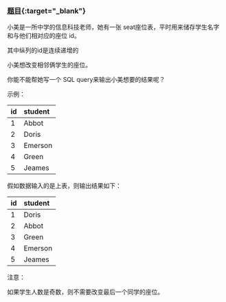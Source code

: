 ### [题目](https://leetcode.cn/problems/exchange-seats/){:target="_blank"}

小美是一所中学的信息科技老师，她有一张 seat座位表，平时用来储存学生名字和与他们相对应的座位 id。

其中纵列的id是连续递增的

小美想改变相邻俩学生的座位。

你能不能帮她写一个 SQL query来输出小美想要的结果呢？

示例：

| id  | student |
|:----|:--------|
| 1   | Abbot   |
| 2   | Doris   |
| 3   | Emerson |
| 4   | Green   |
| 5   | Jeames  |

假如数据输入的是上表，则输出结果如下：

| id  | student |
|:----|:--------|
| 1   | Doris   |
| 2   | Abbot   |
| 3   | Green   |
| 4   | Emerson |
| 5   | Jeames  |

注意：

如果学生人数是奇数，则不需要改变最后一个同学的座位。
